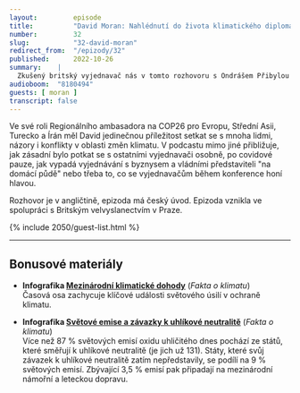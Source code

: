 ```yaml
---
layout:         episode
title:          "David Moran: Nahlédnutí do života klimatického diplomata. (ENG)"
number:         32
slug:           "32-david-moran"
redirect_from:  "/epizody/32"
published:      2022-10-26
summary:    |
  Zkušený britský vyjednavač nás v tomto rozhovoru s Ondrášem Přibylou nechává nahlédnout do zákulisí klimatických jednání i diplomacie samotné. To nejdůležitější na jeho práci je prý umět naslouchat. Musí pochopit postoje jednotlivých stran a umět si představit kroky, na kterých by se tyto strany mohly dohodnout.
audioboom:  "8180494"
guests: [ moran ]
transcript: false
---
```


Ve své roli Regionálního ambasadora na COP26 pro Evropu, Střední Asii, Turecko a Írán  měl David jedinečnou příležitost setkat se s mnoha lidmi, názory i konflikty v oblasti změn klimatu. V podcastu mimo jiné přibližuje, jak zásadní bylo potkat se s ostatními vyjednavači osobně, po covidové pauze, jak vypadá vyjednávání s byznysem a vládními představiteli "na domácí půdě" nebo třeba to, co se vyjednavačům během konference honí hlavou.

Rozhovor je v angličtině, epizoda má český úvod. Epizoda vznikla ve spolupráci s Britským velvyslanectvím v Praze.


{% include 2050/guest-list.html %}

---

## Bonusové materiály

<div class="bonus-material" markdown="1">

* **Infografika [Mezinárodní klimatické dohody](https://faktaoklimatu.cz/infografiky/svetove-dohody)** (_Fakta o klimatu_)  
  Časová osa zachycuje klíčové události světového úsilí v ochraně klimatu.
  
* **Infografika [Světové emise a závazky k uhlíkové neutralitě](https://faktaoklimatu.cz/infografiky/emisni-zavazky)** (_Fakta o klimatu_)  
  Více než 87 % světových emisí oxidu uhličitého dnes pochází ze států, které směřují k uhlíkové neutralitě (je jich už 131). Státy, které svůj závazek k uhlíkové neutralitě zatím nepředstavily, se podílí na 9 % světových emisí. Zbývající 3,5 % emisí pak připadají na mezinárodní námořní a leteckou dopravu.
  
</div>

